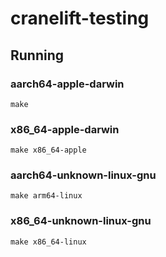 # cranelift-testing

## Running

### aarch64-apple-darwin
```make```

### x86_64-apple-darwin
```make x86_64-apple```

### aarch64-unknown-linux-gnu
```make arm64-linux```

### x86_64-unknown-linux-gnu
```make x86_64-linux```
